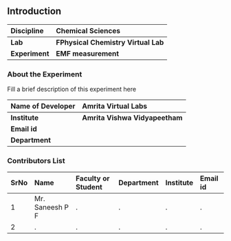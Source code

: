 ## Introduction


<b>Discipline | <b> Chemical Sciences
:--|:--|
<b> Lab | <b> FPhysical Chemistry Virtual Lab
<b> Experiment|     <b> EMF measurement

### About the Experiment 

Fill a brief description of this experiment here

<b>Name of Developer | <b> Amrita Virtual Labs
:--|:--|
<b> Institute | <b>  Amrita Vishwa Vidyapeetham
<b> Email id|     <b>  
<b> Department |  

### Contributors List

SrNo | Name | Faculty or Student | Department| Institute | Email id
:--|:--|:--|:--|:--|:--|
1 | Mr. Saneesh P F | . | . | . | .
2 | . | . | . | . | .
